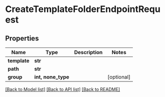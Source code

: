 # CreateTemplateFolderEndpointRequest


## Properties

Name | Type | Description | Notes
------------ | ------------- | ------------- | -------------
**template** | **str** |  | 
**path** | **str** |  | 
**group** | **int, none_type** |  | [optional] 

[[Back to Model list]](../README.md#models) [[Back to API list]](../README.md#api-endpoints) [[Back to README]](../README.md)


